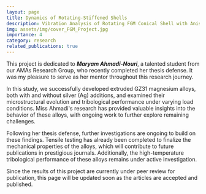 ```yaml
---
layout: page
title: Dynamics of Rotating-Stiffened Shells
description: Vibration Analysis of Rotating FGM Conical Shell with Anisogrid Stiffening
img: assets/img/cover_FGM_Project.jpg
importance: 4
category: research
related_publications: true
---
```


This project is dedicated to ***Maryam Ahmadi-Nouri***, a talented student from our AMAs Research Group, who recently completed her thesis defense. It was my pleasure to serve as her mentor throughout this research journey.

In this study, we successfully developed extruded GZ31 magnesium alloys, both with and without silver (Ag) additions, and examined their microstructural evolution and tribological performance under varying load conditions. Miss Ahmadi's research has provided valuable insights into the behavior of these alloys, with ongoing work to further explore remaining challenges.

Following her thesis defense, further investigations are ongoing to build on these findings. Tensile testing has already been completed to finalize the mechanical properties of the alloys, which will contribute to future publications in prestigious journals. Additionally, the high-temperature tribological performance of these alloys remains under active investigation.

Since the results of this project are currently under peer review for publication, this page will be updated soon as the articles are accepted and published.